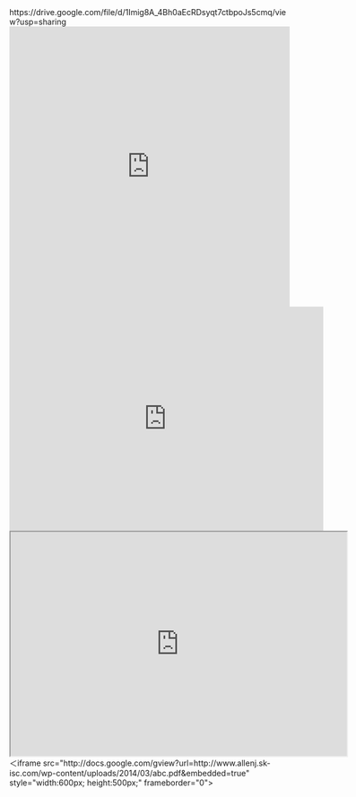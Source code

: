 <html>
 https://drive.google.com/file/d/1Imig8A_4Bh0aEcRDsyqt7ctbpoJs5cmq/view?usp=sharing
<embed src="https://drive.google.com/file/d/1Imig8A_4Bh0aEcRDsyqt7ctbpoJs5cmq/view?usp=sharing" width="500" height="500"></embed>
<embed src="https://drive.google.com/file/d/1Imig8A_4Bh0aEcRDsyqt7ctbpoJs5cmq/view?usp=sharing" height="400" width="560">
<iframe frameborder="1" marginwidth="0" marginheight="0" src=" https://drive.google.com/file/d/1Imig8A_4Bh0aEcRDsyqt7ctbpoJs5cmq/view?usp=sharing"
frameborder="0" width="600" scrolling="yes" height="400"></iframe> 
＜iframe src="http://docs.google.com/gview?url=http://www.allenj.sk-isc.com/wp-content/uploads/2014/03/abc.pdf&embedded=true"
style="width:600px; height:500px;" frameborder="0"></iframe>
</html>

